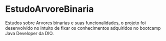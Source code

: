 # EstudoArvoreBinaria
Estudos sobre Arvores binarias e suas funcionalidades, o projeto foi desenvolvido no intuito de fixar os conhecimentos adquiridos no bootcamp Java Developer da DIO.
